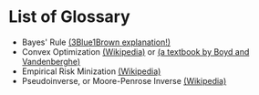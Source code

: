 # List of Glossary

* Bayes' Rule [(3Blue1Brown explanation!)](https://www.3blue1brown.com/videos-blog/bayes-theorem-and-making-probability-intuitive)
* Convex Optimization [(Wikipedia)](https://en.wikipedia.org/wiki/Convex_optimization) or [(a textbook by Boyd and Vandenberghe)](https://web.stanford.edu/~boyd/cvxbook/)
* Empirical Risk Minization [(Wikipedia)](https://en.wikipedia.org/wiki/Empirical_risk_minimization)
* Pseudoinverse, or Moore-Penrose Inverse [(Wikipedia)](https://en.wikipedia.org/wiki/Moore–Penrose_inverse)

